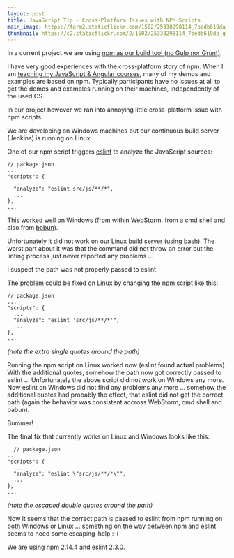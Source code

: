 ```yaml
---
layout: post
title: JavaScript Tip - Cross-Platform Issues with NPM Scripts    
main_image: https://farm2.staticflickr.com/1502/25338298114_7bedb619da_z.jpg
thumbnail: https://c2.staticflickr.com/2/1502/25338298114_7bedb619da_q.jpg
---
```


In a current project we are using [npm as our build tool (no Gulp nor Grunt)](http://blog.keithcirkel.co.uk/why-we-should-stop-using-grunt/).

I have very good experiences with the cross-platform story of npm. When I am [teaching my JavaScript & Angular courses](http://www.ivorycode.com/#schulung), many of my demos and examples are based on npm. Typically participants have no issues at all to get the demos and examples running on their machines, independently of the used OS.

In our project however we ran into annoying little cross-platform issue with npm scripts.

We are developing on Windows machines but our continuous build server (Jenkins) is running on Linux.

One of our npm script triggers [eslint](http://eslint.org/) to analyze the JavaScript sources:


    // package.json
    ...
    "scripts": {
      ...
      "analyze": "eslint src/js/**/*",
      ...
    },
    ...

This worked well on Windows (from within WebStorm, from a cmd shell and also from [babun](http://babun.github.io/)).

Unfortunately it did not work on our Linux build server (using bash). The worst part about it was that the command did not throw an error but the linting process just never reported any problems ...

I suspect the path was not properly passed to eslint.

The problem could be fixed on Linux by changing the npm script like this:

    // package.json
    ...
    "scripts": {
      ...
      "analyze": "eslint 'src/js/**/*'",
      ...
    },
    ...

_(note the extra single quotes around the path)_


Running the npm script on Linux worked now (eslint found actual problems). With the additional quotes, somehow the path now got correctly passed to eslint ...
Unfortunately the above script did not work on Windows any more. Now eslint on Windows did not find any problems any more ... somehow the additional quotes had probably the effect, that eslint did not get the correct path (again the behavior was consistent accross WebStorm, cmd shell and babun).

Bummer!

The final fix that currently works on Linux and Windows looks like this:

      // package.json
    ...
    "scripts": {
      ...
      "analyze": "eslint \"src/js/**/*\"",
      ...
    },
    ...

_(note the escaped double quotes around the path)_

  Now it seems that the correct path is passed to eslint from npm running on both Windows or Linux ... something on the way between npm and eslint seems to need some escaping-help :-(

  We are using npm 2.14.4 and eslint 2.3.0.
